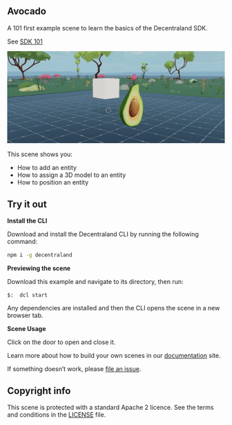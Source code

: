 ## Avocado

A 101 first example scene to learn the basics of the Decentraland SDK.

See [SDK 101](https://docs.decentraland.org/development-guide/SDK-101/)

![](screenshot/avocado.jpg)

This scene shows you:

- How to add an entity
- How to assign a 3D model to an entity
- How to position an entity

## Try it out

**Install the CLI**

Download and install the Decentraland CLI by running the following command:

```bash
npm i -g decentraland
```

**Previewing the scene**

Download this example and navigate to its directory, then run:

```
$:  dcl start
```

Any dependencies are installed and then the CLI opens the scene in a new browser tab.

**Scene Usage**

Click on the door to open and close it.

Learn more about how to build your own scenes in our [documentation](https://docs.decentraland.org/) site.

If something doesn’t work, please [file an issue](https://github.com/decentraland-scenes/Awesome-Repository/issues/new).

## Copyright info

This scene is protected with a standard Apache 2 licence. See the terms and conditions in the [LICENSE](/LICENSE) file.
